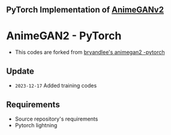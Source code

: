 ## PyTorch Implementation of [AnimeGANv2](https://github.com/TachibanaYoshino/AnimeGANv2)
# AnimeGAN2 - PyTorch
* This codes are forked from [bryandlee's animegan2 -pytorch](https://github.com/bryandlee/animegan2-pytorch)

## Update
* `2023-12-17` Added training codes


## Requirements
* Source repository's requirements
* Pytorch lightning